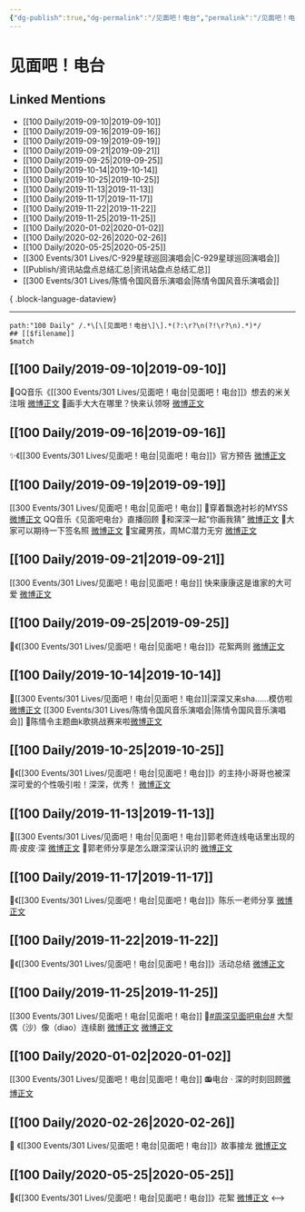 ```yaml
---
{"dg-publish":true,"dg-permalink":"/见面吧！电台","permalink":"/见面吧！电台/","created":"2023-03-28T17:14:10.000+08:00","updated":"2023-08-24T19:00:13.622+08:00"}
---
```


# 见面吧！电台

## Linked Mentions
- [[100 Daily/2019-09-10\|2019-09-10]]
- [[100 Daily/2019-09-16\|2019-09-16]]
- [[100 Daily/2019-09-19\|2019-09-19]]
- [[100 Daily/2019-09-21\|2019-09-21]]
- [[100 Daily/2019-09-25\|2019-09-25]]
- [[100 Daily/2019-10-14\|2019-10-14]]
- [[100 Daily/2019-10-25\|2019-10-25]]
- [[100 Daily/2019-11-13\|2019-11-13]]
- [[100 Daily/2019-11-17\|2019-11-17]]
- [[100 Daily/2019-11-22\|2019-11-22]]
- [[100 Daily/2019-11-25\|2019-11-25]]
- [[100 Daily/2020-01-02\|2020-01-02]]
- [[100 Daily/2020-02-26\|2020-02-26]]
- [[100 Daily/2020-05-25\|2020-05-25]]
- [[300 Events/301 Lives/C-929星球巡回演唱会\|C-929星球巡回演唱会]]
- [[Publish/资讯站盘点总结汇总\|资讯站盘点总结汇总]]
- [[300 Events/301 Lives/陈情令国风音乐演唱会\|陈情令国风音乐演唱会]]

{ .block-language-dataview}

---

```expander
path:"100 Daily" /.*\[\[见面吧！电台\]\].*(?:\r?\n(?!\r?\n).*)*/
## [[$filename]]
$match
```
## [[100 Daily/2019-09-10\|2019-09-10]]
💠QQ音乐《[[300 Events/301 Lives/见面吧！电台\|见面吧！电台]]》想去的米关注哦
[微博正文](https://m.weibo.cn/6466290670/4414929517743997)
💠画手大大在哪里？快来认领呀
[微博正文](https://m.weibo.cn/6466290670/4415043695273374)
## [[100 Daily/2019-09-16\|2019-09-16]]
✨《[[300 Events/301 Lives/见面吧！电台\|见面吧！电台]]》官方预告
[微博正文](https://m.weibo.cn/6466290670/4417114725183501)
## [[100 Daily/2019-09-19\|2019-09-19]]
[[300 Events/301 Lives/见面吧！电台\|见面吧！电台]]
🌿穿着飘逸衬衫的MYSS [微博正文](https://m.weibo.cn/6466290670/4418206510440473)
QQ音乐《见面吧电台》直播回顾
🌿和深深一起“你画我猜” [微博正文](https://m.weibo.cn/6466290670/4418260298144947)
🌿大家可以期待一下签名照 [微博正文](https://m.weibo.cn/6466290670/4418268665781921)
🌿宝藏男孩，周MC潜力无穷 [微博正文](https://m.weibo.cn/6466290670/4418357350202429)
## [[100 Daily/2019-09-21\|2019-09-21]]
[[300 Events/301 Lives/见面吧！电台\|见面吧！电台]]
快来康康这是谁家的大可爱
[微博正文](https://weibo.com/detail/4419009368204675)
## [[100 Daily/2019-09-25\|2019-09-25]]
🍡《[[300 Events/301 Lives/见面吧！电台\|见面吧！电台]]》花絮两则
[微博正文](https://m.weibo.cn/6466290670/4420400404307178)
## [[100 Daily/2019-10-14\|2019-10-14]]
🌱[[300 Events/301 Lives/见面吧！电台\|见面吧！电台]]|深深又来sha……模仿啦[微博正文](https://m.weibo.cn/6466290670/4427394683618672)
[[300 Events/301 Lives/陈情令国风音乐演唱会\|陈情令国风音乐演唱会]]
🌱陈情令主题曲k歌挑战赛来啦[微博正文](https://m.weibo.cn/6466290670/4427301493795851)
## [[100 Daily/2019-10-25\|2019-10-25]]
🌿《[[300 Events/301 Lives/见面吧！电台\|见面吧！电台]]》的主持小哥哥也被深深可爱的个性吸引啦！深深，优秀！
[微博正文](https://m.weibo.cn/6466290670/4431385022606309)
## [[100 Daily/2019-11-13\|2019-11-13]]
🎵[[300 Events/301 Lives/见面吧！电台\|见面吧！电台]]郭老师连线电话里出现的周·皮皮·深
[微博正文](https://m.weibo.cn/6466290670/4438256437060678)
🎵郭老师分享是怎么跟深深认识的
[微博正文](https://m.weibo.cn/6466290670/4438273982304682)

## [[100 Daily/2019-11-17\|2019-11-17]]
🍓《[[300 Events/301 Lives/见面吧！电台\|见面吧！电台]]》陈乐一老师分享 [微博正文](https://m.weibo.cn/6466290670/4439742257018700)
## [[100 Daily/2019-11-22\|2019-11-22]]
🌿《[[300 Events/301 Lives/见面吧！电台\|见面吧！电台]]》活动总结
[微博正文](https://m.weibo.cn/6466290670/4441499351299288)
## [[100 Daily/2019-11-25\|2019-11-25]]
[[300 Events/301 Lives/见面吧！电台\|见面吧！电台]]
🌿[#周深见面吧电台#](https://s.weibo.com/weibo?q=%23%E5%91%A8%E6%B7%B1%E8%A7%81%E9%9D%A2%E5%90%A7%E7%94%B5%E5%8F%B0%23) 大型偶（沙）像（diao）连续剧
[微博正文](https://m.weibo.cn/6466290670/4442466100905688)
[微博正文](https://m.weibo.cn/6466290670/4442614872576863)
## [[100 Daily/2020-01-02\|2020-01-02]]
[[300 Events/301 Lives/见面吧！电台\|见面吧！电台]]
📻电台 · 深的时刻回顾[微博正文](https://m.weibo.cn/6466290670/4456303860981531)
## [[100 Daily/2020-02-26\|2020-02-26]]
🐲 《[[300 Events/301 Lives/见面吧！电台\|见面吧！电台]]》故事接龙
[微博正文](https://m.weibo.cn/6466290670/4476229782242694)
## [[100 Daily/2020-05-25\|2020-05-25]]
🎵《[[300 Events/301 Lives/见面吧！电台\|见面吧！电台]]》花絮 [微博正文](https://m.weibo.cn/6466290670/4508439927709828)
<-->